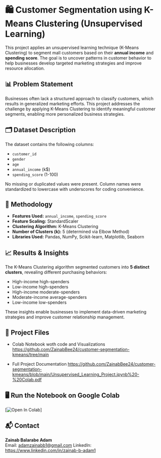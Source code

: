 # 🛍️ Customer Segmentation using K-Means Clustering (Unsupervised Learning)

This project applies an unsupervised learning technique (K-Means Clustering) to segment mall customers based on their **annual income** and **spending score**. The goal is to uncover patterns in customer behavior to help businesses develop targeted marketing strategies and improve resource allocation.

## 📊 Problem Statement
Businesses often lack a structured approach to classify customers, which results in generalized marketing efforts. This project addresses the challenge by applying K-Means Clustering to identify meaningful customer segments, enabling more personalized business strategies.

## 🗂️ Dataset Description
The dataset contains the following columns:
- `customer_id`
- `gender`
- `age`
- `annual_income` (k$)
- `spending_score` (1-100)

No missing or duplicated values were present. Column names were standardized to lowercase with underscores for coding convenience.

## 🚀 Methodology
- **Features Used:** `annual_income`, `spending_score`
- **Feature Scaling:** StandardScaler
- **Clustering Algorithm:** K-Means Clustering
- **Number of Clusters (k):** 5 (determined via Elbow Method)
- **Libraries Used:** Pandas, NumPy, Scikit-learn, Matplotlib, Seaborn

## 📈 Results & Insights
The K-Means Clustering algorithm segmented customers into **5 distinct clusters**, revealing different purchasing behaviors:
- High-income high-spenders
- Low-income high-spenders
- High-income moderate-spenders
- Moderate-income average-spenders
- Low-income low-spenders

These insights enable businesses to implement data-driven marketing strategies and improve customer relationship management.

## 📑 Project Files
- Colab Notebook woth code and Visualizations
https://github.com/ZainabBee24/customer-segmentation-kmeans/tree/main

- Full Project Documentation 
https://github.com/ZainabBee24/customer-segmentation-kmeans/blob/main/Unsupervised_Learning_Project.ipynb%20-%20Colab.pdf

## 🖥️ Run the Notebook on Google Colab
[![Open In Colab](https://colab.research.google.com/github/ZainabBee24/customer-segmentation-kmeans/blob/main/Unsupervised_Learning_Project.ipynb)]

## 📬 Contact
**Zainab Balarabe Adam**  
Email: adamzainabb1@gmail.com
LinkedIn: https://www.linkedin.com/in/zainab-b-adam1 
